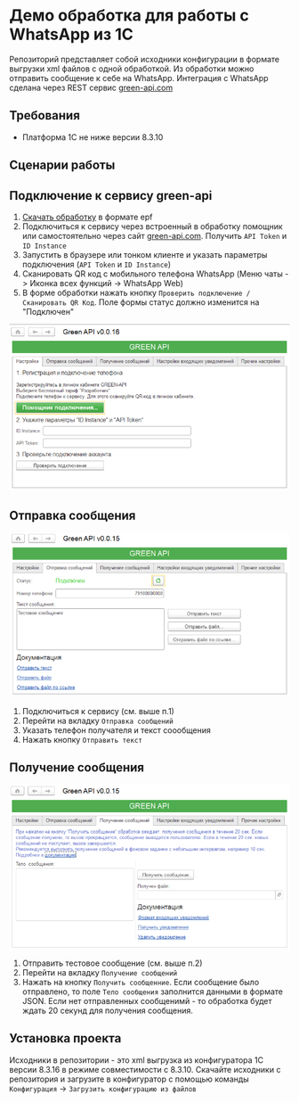 # Демо обработка для работы с WhatsApp из 1С
Репозиторий представляет собой исходники конфигурации в формате выгрузки xml файлов с одной обработкой. Из обработки можно отправить сообщение к себе на WhatsApp. Интеграция с WhatsApp сделана через REST сервис [green-api.com](https://green-api.com/)

## Требования
* Платформа 1С не ниже версии 8.3.10

## Сценарии работы

## Подключение к сервису green-api
1. [Скачать обработку](https://github.com/green-api/whatsapp-1c-example/releases/download/1.0/GreenAPI.epf) в формате epf
2. Подключиться к сервису через встроенный в обработку помощник или  самостоятельно через сайт [green-api.com](https://green-api.com/). Получить ``API Token`` и ``ID Instance``
3. Запустить в браузере или тонком клиенте и указать параметры подключения (``API Token`` и ``ID Instance``)
4. Сканировать QR код с мобильного телефона WhatsApp (Меню чаты -> Иконка всех функций -> WhatsApp Web)
6. В форме обработки нажать кнопку ``Проверить подключение / Сканировать QR Код``. Поле формы статус должно изменится на "Подключен"

![`Отправка сообщения`](media/Login.png)

## Отправка сообщения
![`Отправка сообщения`](media/Sending.png)
1. Подключиться к сервису (см. выше п.1)
2. Перейти на вкладку ``Отправка сообщений``
2. Указать телефон получателя и текст соообщения
7. Нажать кнопку ``Отправить текст``

## Получение сообщения
![`Получение сообщения`](media/Receiving.png)
1. Отправить тестовое сообщение (см. выше п.2)
2. Перейти на вкладку ``Получение сообщений``
3. Нажать на кнопку ``Получить сообщенние``. Если сообщение было отправлено, то поле ``Тело сообщения`` заполнится данными в формате JSON. Если нет отправленных сообщенимй - то обработка будет ждать 20 секунд для получения сообщения.



## Установка проекта

Исходники в репозитории - это xml выгрузка из конфигуратора 1С версии 8.3.16 в режиме совместимости с 8.3.10. Скачайте исходники с репозитория и загрузите в конфигуратор с помощью команды ``Конфигурация`` -> ``Загрузить конфигурацию из файлов``

